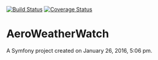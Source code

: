 [![Build Status](https://travis-ci.org/dkozickis/AirportWeatherMonitor.svg?branch=master)](https://travis-ci.org/dkozickis/AirportWeatherMonitor)
[![Coverage Status](https://coveralls.io/repos/github/JohnieWalker/AeroWeatherWatch/badge.svg?branch=master)](https://coveralls.io/github/JohnieWalker/AeroWeatherWatch?branch=master)

AeroWeatherWatch
================

A Symfony project created on January 26, 2016, 5:06 pm.
